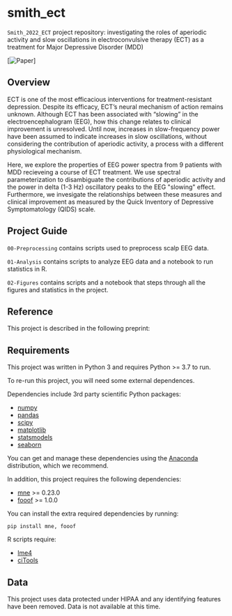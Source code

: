 # smith_ect

`Smith_2022_ECT` project repository: investigating the roles of aperiodic activity and slow oscillations in electroconvulsive therapy (ECT) as a treatment for Major Depressive Disorder (MDD)

[![Paper]()]

## Overview

ECT is one of the most efficacious interventions for treatment-resistant depression. Despite its efficacy, ECT’s neural mechanism of action remains unknown. Although ECT has been associated with “slowing” in the electroencephalogram (EEG), how this change relates to clinical improvement is unresolved. Until now, increases in slow-frequency power have been assumed to indicate increases in slow oscillations, without considering the contribution of aperiodic activity, a process with a different physiological mechanism. 

Here, we explore the properties of EEG power spectra from 9 patients with MDD recieveing a course of ECT treatment. We use spectral parameterization to disambiguate the contributions of aperiodic activity and the power in delta (1-3 Hz) oscillatory peaks to the EEG "slowing" effect. Furthermore, we invesigate the relationships between these measures and clinical improvement as measured by the Quick Inventory of Depressive Symptomatology (QIDS) scale.


## Project Guide

`00-Preprocessing` contains scripts used to preprocess scalp EEG data.

`01-Analysis` contains scripts to analyze EEG data and a notebook to run statistics in R. 

`02-Figures` contains scripts and a notebook that steps through all the figures and statistics in the project.


## Reference

This project is described in the following preprint:


## Requirements

This project was written in Python 3 and requires Python >= 3.7 to run.

To re-run this project, you will need some external dependences.

Dependencies include 3rd party scientific Python packages:
- [numpy](https://github.com/numpy/numpy)
- [pandas](https://github.com/pandas-dev/pandas)
- [scipy](https://github.com/scipy/scipy)
- [matplotlib](https://github.com/matplotlib/matplotlib)
- [statsmodels](https://github.com/statsmodels/statsmodels)
- [seaborn](https://github.com/mwaskom/seaborn)


You can get and manage these dependencies using the [Anaconda](https://www.anaconda.com/distribution/) distribution, which we recommend.

In addition, this project requires the following dependencies:

 - [mne](https://github.com/mne-tools/mne-python) >= 0.23.0
 - [fooof](https://github.com/fooof-tools/fooof) >= 1.0.0
 
You can install the extra required dependencies by running:

```
pip install mne, fooof
```

R scripts require:
- [lme4](https://github.com/lme4/lme4)
- [ciTools](https://github.com/jthaman/ciTools)



## Data

This project uses data protected under HIPAA and any identifying features have been removed. Data is not available at this time. 